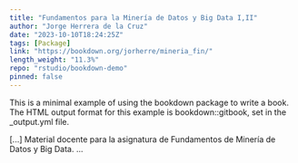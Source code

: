 ```yaml
---
title: "Fundamentos para la Minería de Datos y Big Data I,II"
author: "Jorge Herrera de la Cruz"
date: "2023-10-10T18:24:25Z"
tags: [Package]
link: "https://bookdown.org/jorherre/mineria_fin/"
length_weight: "11.3%"
repo: "rstudio/bookdown-demo"
pinned: false
---
```


<p>This is a minimal example of using the bookdown package to write a book.
The HTML output format for this example is bookdown::gitbook,
set in the _output.yml file.</p> [...] Material docente para la asignatura de Fundamentos de Minería de Datos y Big Data. ...

